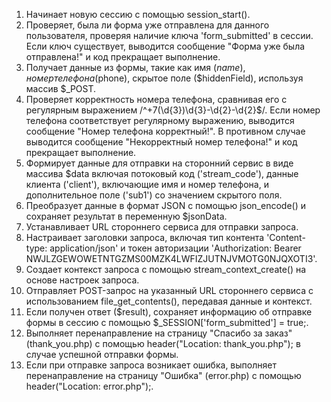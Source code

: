 1. Начинает новую сессию с помощью session_start().
2. Проверяет, была ли форма уже отправлена для данного пользователя, проверяя наличие ключа 'form_submitted' в сессии. Если ключ существует, выводится сообщение "Форма уже была отправлена!" и код прекращает выполнение.
3. Получает данные из формы, такие как имя ($name), номер телефона ($phone), скрытое поле ($hiddenField), используя массив $_POST.
4. Проверяет корректность номера телефона, сравнивая его с регулярным выражением /^\+7\(\d{3}\)\d{3}-\d{2}-\d{2}$/. Если номер телефона соответствует регулярному выражению, выводится сообщение "Номер телефона корректный!". В противном случае выводится сообщение "Некорректный номер телефона!" и код прекращает выполнение.
5. Формирует данные для отправки на сторонний сервис в виде массива $data включая потоковый код ('stream_code'), данные клиента ('client'), включающие имя и номер телефона, и дополнительное поле ('sub1') со значением скрытого поля.
6. Преобразует данные в формат JSON с помощью json_encode() и сохраняет результат в переменную $jsonData.
7. Устанавливает URL стороннего сервиса для отправки запроса.
8. Настраивает заголовки запроса, включая тип контента 'Content-type: application/json' и токен авторизации 'Authorization: Bearer NWJLZGEWOWETNTGZMS00MZK4LWFIZJUTNJVMOTG0NJQXOTI3'.
9. Создает контекст запроса с помощью stream_context_create() на основе настроек запроса.
10. Отправляет POST-запрос на указанный URL стороннего сервиса с использованием file_get_contents(), передавая данные и контекст.
11. Если получен ответ ($result), сохраняет информацию об отправке формы в сессию с помощью $_SESSION['form_submitted'] = true;.
12. Выполняет перенаправление на страницу "Спасибо за заказ" (thank_you.php) с помощью header("Location: thank_you.php"); в случае успешной отправки формы.
13. Если при отправке запроса возникает ошибка, выполняет перенаправление на страницу "Ошибка" (error.php) с помощью header("Location: error.php");.
